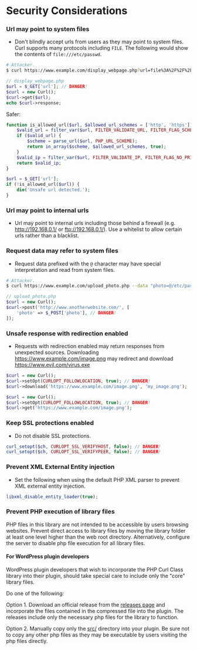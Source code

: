 # Security Considerations

### Url may point to system files

* Don't blindly accept urls from users as they may point to system files. Curl supports many protocols including `FILE`.
  The following would show the contents of `file:///etc/passwd`.

```bash
# Attacker.
$ curl https://www.example.com/display_webpage.php?url=file%3A%2F%2F%2Fetc%2Fpasswd
```

```php
// display_webpage.php
$url = $_GET['url']; // DANGER!
$curl = new Curl();
$curl->get($url);
echo $curl->response;
```

Safer:

```php
function is_allowed_url($url, $allowed_url_schemes = ['http', 'https']) {
    $valid_url = filter_var($url, FILTER_VALIDATE_URL, FILTER_FLAG_SCHEME_REQUIRED | FILTER_FLAG_HOST_REQUIRED) !== false;
    if ($valid_url) {
        $scheme = parse_url($url, PHP_URL_SCHEME);
        return in_array($scheme, $allowed_url_schemes, true);
    }
    $valid_ip = filter_var($url, FILTER_VALIDATE_IP, FILTER_FLAG_NO_PRIV_RANGE | FILTER_FLAG_NO_RES_RANGE) !== false;
    return $valid_ip;
}

$url = $_GET['url'];
if (!is_allowed_url($url)) {
    die('Unsafe url detected.');
}
```

### Url may point to internal urls

* Url may point to internal urls including those behind a firewall (e.g. http://192.168.0.1/ or ftp://192.168.0.1/). Use
  a whitelist to allow certain urls rather than a blacklist.

### Request data may refer to system files

* Request data prefixed with the `@` character may have special interpretation and read from system files.

```bash
# Attacker.
$ curl https://www.example.com/upload_photo.php --data "photo=@/etc/passwd"
```

```php
// upload_photo.php
$curl = new Curl();
$curl->post('http://www.anotherwebsite.com/', [
    'photo' => $_POST['photo'], // DANGER!
]);
```

### Unsafe response with redirection enabled

* Requests with redirection enabled may return responses from unexpected sources.
  Downloading https://www.example.com/image.png may redirect and download https://www.evil.com/virus.exe

```php
$curl = new Curl();
$curl->setOpt(CURLOPT_FOLLOWLOCATION, true); // DANGER!
$curl->download('https://www.example.com/image.png', 'my_image.png');
```

```php
$curl = new Curl();
$curl->setOpt(CURLOPT_FOLLOWLOCATION, true); // DANGER!
$curl->get('https://www.example.com/image.png');
```

### Keep SSL protections enabled

* Do not disable SSL protections.

```php
curl_setopt($ch, CURLOPT_SSL_VERIFYHOST, false); // DANGER!
curl_setopt($ch, CURLOPT_SSL_VERIFYPEER, false); // DANGER!
```

### Prevent XML External Entity injection

* Set the following when using the default PHP XML parser to prevent XML external entity injection.

```php
libxml_disable_entity_loader(true);
```

### Prevent PHP execution of library files

PHP files in this library are not intended to be accessible by users browsing websites. Prevent direct access to library files by moving the library folder at least one level higher than the web root directory. Alternatively, configure the server to disable php file execution for all library files.

#### For WordPress plugin developers

WordPress plugin developers that wish to incorporate the PHP Curl Class library into their plugin, should take special care to include only the "core" library files.

Do one of the following:

Option 1. Download an official release from the [releases page](https://github.com/php-curl-class/php-curl-class/releases) and incorporate the files contained in the compressed file into the plugin. The releases include only the necessary php files for the library to function.

Option 2. Manually copy only the [src/](https://github.com/php-curl-class/php-curl-class/tree/master/src) directory into your plugin. Be sure not to copy any other php files as they may be executable by users visiting the php files directly.
